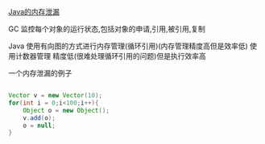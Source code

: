 
[Java的内存泄漏](https://www.ibm.com/developerworks/cn/java/l-JavaMemoryLeak/) 

GC 监控每个对象的运行状态,包括对象的申请,引用,被引用,复制

Java 使用有向图的方式进行内存管理(循环引用)(内存管理精度高但是效率低)
使用计数器管理 精度低(很难处理循环引用的问题)但是执行效率高

一个内存泄漏的例子
```java

Vector v = new Vector(10);
for(int i = 0;i<100;i++){
    Object o = new Object();
    v.add(o);
    o = null;
}
```